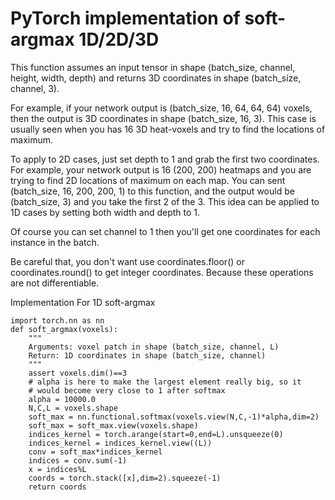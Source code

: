 # PyTorch implementation of soft-argmax 1D/2D/3D

This function assumes an input tensor in shape (batch_size, channel, height, width, depth) and returns 3D coordinates in shape (batch_size, channel, 3).

For example, if your network output is (batch_size, 16, 64, 64, 64)  voxels, then the output is 3D coordinates in shape (batch_size, 16, 3). This case is usually seen when you has 16 3D heat-voxels and try to find the locations of maximum. 

To apply to 2D cases, just set depth to 1 and grab the first two coordinates. For example, your network output is 16 (200, 200) heatmaps and you are trying to find 2D locations of maximum on each map. You can sent (batch_size, 16, 200, 200, 1) to this function, and the output would be (batch_size, 3) and you take the first 2 of the 3. This idea can be applied to 1D cases by setting both width and depth to 1. 

Of course you can set channel to 1 then you'll get one coordinates for each instance in the batch. 

Be careful that, you don't want use coordinates.floor() or coordinates.round() to get integer coordinates. Because these operations are not differentiable. 

Implementation For 1D soft-argmax

```
import torch.nn as nn
def soft_argmax(voxels):
    """
    Arguments: voxel patch in shape (batch_size, channel, L)
    Return: 1D coordinates in shape (batch_size, channel)
    """
    assert voxels.dim()==3
    # alpha is here to make the largest element really big, so it
    # would become very close to 1 after softmax
    alpha = 10000.0 
    N,C,L = voxels.shape
    soft_max = nn.functional.softmax(voxels.view(N,C,-1)*alpha,dim=2)
    soft_max = soft_max.view(voxels.shape)
    indices_kernel = torch.arange(start=0,end=L).unsqueeze(0)
    indices_kernel = indices_kernel.view((L))
    conv = soft_max*indices_kernel
    indices = conv.sum(-1)
    x = indices%L
    coords = torch.stack([x],dim=2).squeeze(-1)
    return coords

```
